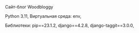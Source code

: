 Сайт-блог Woodbloggy

Python 3.11,
Виртуальная среда: env,

Библиотеки:
pip==23.1.2,
django==4.2.8,
django-taggit==3.0.0,
